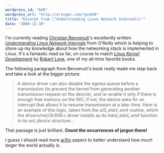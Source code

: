 ```yaml
---
wordpress_id: "640"
wordpress_url: "http://ericgar.com/?p=640"
title: "Excerpt from \"Understanding Linux Network Internals\""
date: "2009-12-30"
---
```

I'm currently reading <a href="http://www.oreillynet.com/pub/au/2398">Christian Benvenuti</a>'s excellently written <em><a href="http://oreilly.com/catalog/9780596002558/">Understanding Linux Network Internals</a></em> from O'Reilly which is helping to shore up my knowledge about how the networking stack is implemented in Linux. It's a fantastic read so far, on course to match <em><a href="http://www.amazon.com/Linux-Kernel-Development-Robert-Love/dp/0672325128">Linux Kernel Development</a></em> by <a href="http://rlove.org/">Robert Love</a>, one of my all-time favorite books.

The following paragraph from Benvenuti's book really made me step back and take a look at the bigger picture:

<blockquote>
A device driver can also disable the egress queue before a transmission (to prevent the kernel from generating another transmission request on the device), and re-enable it only if there is enough free memory on the NIC; if not, the device asks for an interrupt that allows it to resume transmission at a later time. Here is an example of this logic, taken from the <em>el3_start_xmit</em> routine, which the <em>drivers/net/3c509.c</em> driver installs as its <em>hard_start_xmit</em> function in its <em>net_device</em> structure...
</blockquote>

That passage is just brilliant. <strong>Count the occurrences of jargon there!</strong>

I guess i should read more <a href="http://arxiv.org/">arXiv</a> papers to better understand how much larger the world actually is.
